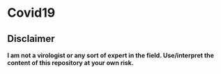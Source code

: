 # Covid19

## Disclaimer

**I am not a virologist or any sort of expert in the field. Use/interpret the content of this repository at your own risk.**